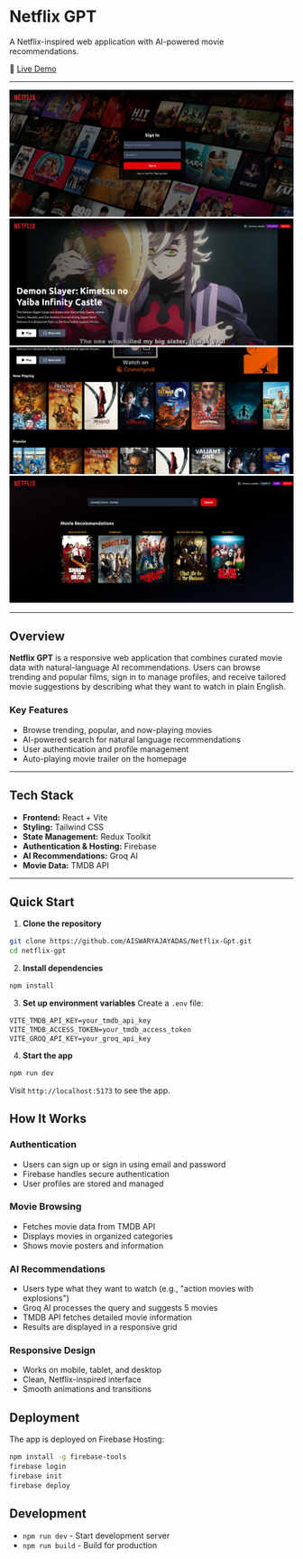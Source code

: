 # Netflix GPT

A Netflix-inspired web application with AI-powered movie recommendations.

🔗 [Live Demo](https://netflix-gpt-b889a.web.app/)

---

![Login Screen](./scnshots/login.png)  
![Home Screen](./scnshots/home.png)  
![Home Screen 2](./scnshots/home2.png)  
![Movie Recommendations](./scnshots/movie_suggestions.png)

---

## Overview

**Netflix GPT** is a responsive web application that combines curated movie data with natural-language AI recommendations. Users can browse trending and popular films, sign in to manage profiles, and receive tailored movie suggestions by describing what they want to watch in plain English.

### Key Features

- Browse trending, popular, and now-playing movies
- AI-powered search for natural language recommendations
- User authentication and profile management
- Auto-playing movie trailer on the homepage

---

## Tech Stack

- **Frontend:** React + Vite
- **Styling:** Tailwind CSS
- **State Management:** Redux Toolkit
- **Authentication & Hosting:** Firebase
- **AI Recommendations:** Groq AI
- **Movie Data:** TMDB API

---

## Quick Start

1. **Clone the repository**

```bash
git clone https://github.com/AISWARYAJAYADAS/Netflix-Gpt.git
cd netflix-gpt
```

2. **Install dependencies**

```bash
npm install
```

3. **Set up environment variables**
   Create a `.env` file:

```env
VITE_TMDB_API_KEY=your_tmdb_api_key
VITE_TMDB_ACCESS_TOKEN=your_tmdb_access_token
VITE_GROQ_API_KEY=your_groq_api_key
```

4. **Start the app**

```bash
npm run dev
```

Visit `http://localhost:5173` to see the app.

## How It Works

### Authentication

- Users can sign up or sign in using email and password
- Firebase handles secure authentication
- User profiles are stored and managed

### Movie Browsing

- Fetches movie data from TMDB API
- Displays movies in organized categories
- Shows movie posters and information

### AI Recommendations

- Users type what they want to watch (e.g., "action movies with explosions")
- Groq AI processes the query and suggests 5 movies
- TMDB API fetches detailed movie information
- Results are displayed in a responsive grid

### Responsive Design

- Works on mobile, tablet, and desktop
- Clean, Netflix-inspired interface
- Smooth animations and transitions

## Deployment

The app is deployed on Firebase Hosting:

```bash
npm install -g firebase-tools
firebase login
firebase init
firebase deploy
```

## Development

- `npm run dev` - Start development server
- `npm run build` - Build for production
